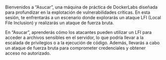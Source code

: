 Bienvenidos a “Asucar”, una máquina de práctica de DockerLabs diseñada para profundizar en la explotación de vulnerabilidades críticas. En esta sesión, te enfrentarás a un escenario donde explorarás un ataque LFI (Local File Inclusion) y realizarás un ataque de fuerza bruta.

En “Asucar”, aprenderás cómo los atacantes pueden utilizar un LFI para acceder a archivos sensibles en el servidor, lo que podría llevar a la escalada de privilegios o a la ejecución de código. Además, llevarás a cabo un ataque de fuerza bruta para comprometer credenciales y obtener acceso no autorizado.
